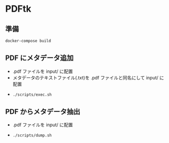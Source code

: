 # PDFtk

## 準備

```sh
docker-compose build
```

## PDF にメタデータ追加

* .pdf ファイルを input/ に配置
* メタデータのテキストファイル(.txt)を .pdf ファイルと同名にして input/ に配置
* 
  ```sh
  ./scripts/exec.sh
  ```

## PDF からメタデータ抽出

* .pdf ファイルを input/ に配置
* 
  ```sh
  ./scripts/dump.sh
  ```
